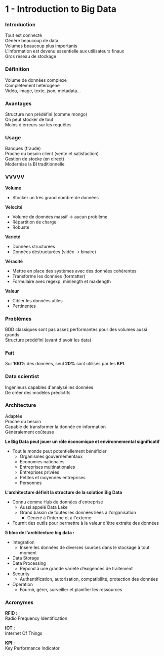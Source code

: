 # 1 - Introduction to Big Data 

### Introduction

Tout est connecté  
Génère beaucoup de data  
Volumes beaucoup plus importants  
L'information est devenu essentielle aux utilisateurs finaux  
Gros réseau de stockage

### Définition

Volume de données complexe  
Complètement hétérogène  
Vidéo, image, texte, json, metadata...

### Avantages

Structure non prédéfini (comme mongo)  
On peut stocker de tout  
Moins d'erreurs sur les requêtes

### Usage

Banques (fraude)  
Proche du besoin client (vente et satisfaction)  
Gestion de stocke (en direct)  
Modernise la BI traditionnelle

### VVVVV

**Volume**
  - Stocker un très grand nombre de données
  
**Velocité**  
  - Volume de données massif -> aucun problème
  - Répartition de charge
  - Robuste
  
**Variété**
  - Données structurées
  - Données déstructurées (vidéo -> binaire)
  
**Véracité**
  - Mettre en place des systèmes avec des données cohérentes
  - Transforme les données (formatter)
  - Formulaire avec regexp, minlength et maxlength
  
**Valeur**
  - Cibler les données utiles
  - Pertinentes

### Problèmes

BDD classiques sont pas assez performantes pour des volumes aussi grands  
Structure prédéfini (avant d'avoir les data)

### Fait

Sur **100%** des données, seul **20%** sont utilisés par les **KPI**.

### Data scientist

Ingénieurs capables d'analysé les données  
De créer des modèles prédictifs

### Architecture

Adaptée  
Proche du besoin  
Capable de transformer la donnée en information  
Généralement coûteuse

**Le Big Data peut jouer un rôle économique et environnemental significatif**
  - Tout le monde peut potentiellement bénéficier
    - Organismes gouvernementaux
    - Economies nationales
    - Entreprises multinationales
    - Entreprises privées
    - Petites et moyennes entreprises
    - Personnes

**L'architecture définit la structure de la solution Big Data**
  - Connu comme Hub de données d'entreprise
    - Aussi appelé Data Lake
    - Grand bassin de toutes les données liées à l'organisation
      - Généré à l'interne et à l'externe
  - Fournit des outils pour permettre à la valeur d'être extraite des données

**5 bloc de l'architecture big data :**
  - Integration
    - Insère les données de diverses sources dans le stockage à tout moment
  - Data Storage
  - Data Processing
    - Répond à une grande variété d’exigences de traitement
  - Security
    - Authentification, autorisation, compatibilité, protection des données
  - Operation
    - Fournir, gérer, surveiller et planifier les ressources

### Acronymes

**RFID :**  
Radio Frequency Identification

**IOT :**  
Internet Of Things

**KPI :**  
Key Performance Indicator
